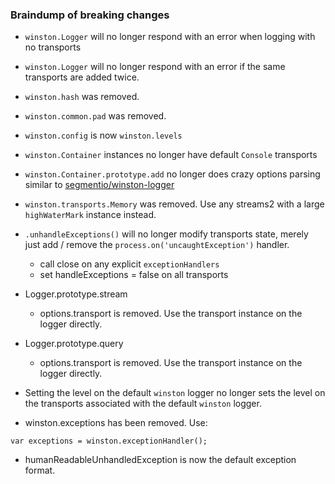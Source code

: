 
### Braindump of breaking changes

- `winston.Logger` will no longer respond with an error when logging with no transports
- `winston.Logger` will no longer respond with an error if the same transports are added twice.
- `winston.hash` was removed.
- `winston.common.pad` was removed.
- `winston.config` is now `winston.levels`
- `winston.Container` instances no longer have default `Console` transports
- `winston.Container.prototype.add` no longer does crazy options parsing similar to [segmentio/winston-logger](https://github.com/segmentio/winston-logger/blob/master/lib/index.js#L20-L43)
- `winston.transports.Memory` was removed. Use any streams2 with a large `highWaterMark` instance instead.
- `.unhandleExceptions()` will no longer modify transports state, merely just add / remove the `process.on('uncaughtException')` handler.
  - call close on any explicit `exceptionHandlers`
  - set handleExceptions = false on all transports
- Logger.prototype.stream
  - options.transport is removed. Use the transport instance on the logger directly.
- Logger.prototype.query
  - options.transport is removed. Use the transport instance on the logger directly.
- Setting the level on the default `winston` logger no longer sets the level on the transports associated with the default `winston` logger.


- winston.exceptions has been removed. Use:
```
var exceptions = winston.exceptionHandler();
```
- humanReadableUnhandledException is now the default exception format.
